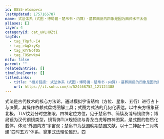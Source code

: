 ```yaml
---
id: 0855-etompvcx
lastUpdated: 1757166787
name: 式法体系（式图・博局镜・楚帛书・内算）・墓葬画反的四象是因为画师水平太低
aliases: []
layer: 4
categoryId: cat_uWLHUZtI
tagIds:
  - tag_TRpfu-I4
  - tag_eAgXxyKy
  - tag_RYrNofQS
  - tag_F0Snwko4
nsfw: false
parent: ""
relatedEntries: []
timelineEvents: []
titledLinks:
  - title: "相关链接: 式法体系（式图・博局镜・楚帛书・内算）・墓葬画反的四象是因为画师水平太低"
    url: https://it.sohu.com/a/524468752_121124388
---
```


式法是古代数术的核心方法论，通过模拟宇宙结构（方位、星象、五行）进行占卜与决策，其操作依赖式盘或图解工具；式图为式法的几何化表达，以中央方纽象征北极，TLV纹划分时空象限，四神定位方位，见于楚帛书、简牍及博局镜纹饰；博局镜为汉代铜镜类型，镜背饰TLV规矩纹与青龙白虎等四神图案，是式图的物质化载体，体现“外圆内方”宇宙观；楚帛书为战国晚期楚国文献，以十二神配十二月构建“四时五方”体系，奠定式法理论雏形。四